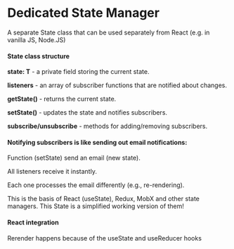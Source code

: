 # Dedicated State Manager 

A separate State class that can be used separately from React (e.g. in vanilla JS, Node.JS) 


#### State<T> class structure 

**state: T** - a private field storing the current state. 

**listeners** - an array of subscriber functions that are notified about changes. 

**getState()** - returns the current state. 

**setState()** - updates the state and notifies subscribers. 

**subscribe/unsubscribe** - methods for adding/removing subscribers. 


#### Notifying subscribers is like sending out email notifications:

Function (setState) send an email (new state). 

All listeners receive it instantly. 

Each one processes the email differently (e.g., re-rendering). 

This is the basis of React (useState), Redux, MobX and other state managers. This State is a simplified working version of them! 

#### React integration 

Rerender happens because of the useState and useReducer hooks





